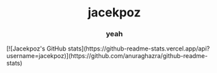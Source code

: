 <h1 align="center">jacekpoz</h1>
<h3 align="center">yeah</h3>
[![Jacekpoz's GitHub stats](https://github-readme-stats.vercel.app/api?username=jacekpoz)](https://github.com/anuraghazra/github-readme-stats)

